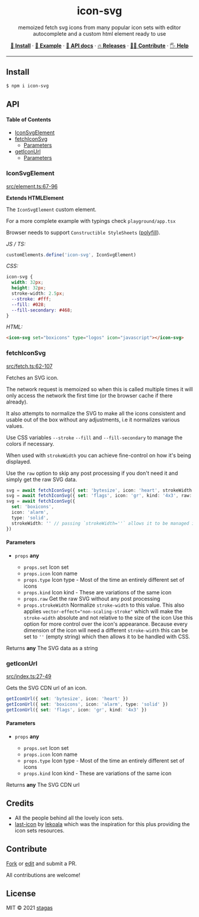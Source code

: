 <h1 align="center">icon-svg</h1>

<p align="center">
memoized fetch svg icons from many popular icon sets with editor autocomplete and a custom html element ready to use
</p>

<p align="center">
   <a href="#install">        🔧 <strong>Install</strong></a>
 · <a href="#example">        🧩 <strong>Example</strong></a>
 · <a href="#api">            📜 <strong>API docs</strong></a>
 · <a href="https://github.com/stagas/icon-svg/releases"> 🔥 <strong>Releases</strong></a>
 · <a href="#contribute">     💪🏼 <strong>Contribute</strong></a>
 · <a href="https://github.com/stagas/icon-svg/issues">   🖐️ <strong>Help</strong></a>
</p>

***

## Install

```sh
$ npm i icon-svg
```

## API

<!-- Generated by documentation.js. Update this documentation by updating the source code. -->

#### Table of Contents

*   [IconSvgElement](#iconsvgelement)
*   [fetchIconSvg](#fetchiconsvg)
    *   [Parameters](#parameters)
*   [getIconUrl](#geticonurl)
    *   [Parameters](#parameters-1)

### IconSvgElement

[src/element.ts:67-96](https://github.com/stagas/icon-svg/blob/01ef1b233d0c94d322260ef72d8a559f1f467ed0/src/element.ts#L67-L96 "Source code on GitHub")

**Extends HTMLElement**

The `IconSvgElement` custom element.

For a more complete example with typings check `playground/app.tsx`

Browser needs to support `Constructible StyleSheets` ([polyfill](https://github.com/calebdwilliams/construct-style-sheets)).

*JS / TS:*

```ts
customElements.define('icon-svg', IconSvgElement)
```

*CSS:*

```css
icon-svg {
  width: 32px;
  height: 32px;
  stroke-width: 2.5px;
  --stroke: #fff;
  --fill: #028;
  --fill-secondary: #468;
}
```

*HTML:*

```html
<icon-svg set="boxicons" type="logos" icon="javascript"></icon-svg>
```

### fetchIconSvg

[src/fetch.ts:62-107](https://github.com/stagas/icon-svg/blob/01ef1b233d0c94d322260ef72d8a559f1f467ed0/src/fetch.ts#L62-L107 "Source code on GitHub")

Fetches an SVG icon.

The network request is memoized so when this is called multiple times
it will only access the network the first time (or the browser cache if there already).

It also attempts to normalize the SVG to make all the icons consistent and
usable out of the box without any adjustments, i.e it normalizes various values.

Use CSS variables `--stroke` `--fill` and `--fill-secondary` to manage
the colors if necessary.

When used with `strokeWidth` you can achieve fine-control on how it's being displayed.

Use the `raw` option to skip any post processing if you don't need it and simply get
the raw SVG data.

```ts
svg = await fetchIconSvg({ set: 'bytesize', icon: 'heart', strokeWidth: '2px' })
svg = await fetchIconSvg({ set: 'flags', icon: 'gr', kind: '4x3', raw: true })
svg = await fetchIconSvg({
  set: 'boxicons',
  icon: 'alarm',
  type: 'solid',
  strokeWidth: '' // passing `strokeWidth=''` allows it to be managed in CSS
})
```

#### Parameters

*   `props` **any**&#x20;

    *   `props.set`  Icon set
    *   `props.icon`  Icon name
    *   `props.type`  Icon type - Most of the time an entirely different set of icons
    *   `props.kind`  Icon kind - These are variations of the same icon
    *   `props.raw`  Get the raw SVG without any post processing
    *   `props.strokeWidth`  Normalize `stroke-width` to this value.
        This also applies `vector-effect="non-scaling-stroke"` which will make the
        `stroke-width` absolute and not relative to the size of the icon
        Use this option for more control over the icon's appearance.
        Because every dimension of the icon will need a different `stroke-width`
        this can be set to `''` (empty string) which then allows it to be handled with CSS.

Returns **any** The SVG data as a string

### getIconUrl

[src/index.ts:27-49](https://github.com/stagas/icon-svg/blob/01ef1b233d0c94d322260ef72d8a559f1f467ed0/src/index.ts#L27-L49 "Source code on GitHub")

Gets the SVG CDN url of an icon.

```ts
getIconUrl({ set: 'bytesize', icon: 'heart' })
getIconUrl({ set: 'boxicons', icon: 'alarm', type: 'solid' })
getIconUrl({ set: 'flags', icon: 'gr', kind: '4x3' })
```

#### Parameters

*   `props` **any**&#x20;

    *   `props.set`  Icon set
    *   `props.icon`  Icon name
    *   `props.type`  Icon type - Most of the time an entirely different set of icons
    *   `props.kind`  Icon kind - These are variations of the same icon

Returns **any** The SVG CDN url

## Credits

*   All the people behind all the lovely icon sets.
*   [last-icon](https://github.com/lekoala/last-icon) by [lekoala](https://github.com/lekoala) which was the inspiration for this plus providing the icon sets resources.

## Contribute

[Fork](https://github.com/stagas/icon-svg/fork) or
[edit](https://github.dev/stagas/icon-svg) and submit a PR.

All contributions are welcome!

## License

MIT © 2021
[stagas](https://github.com/stagas)
